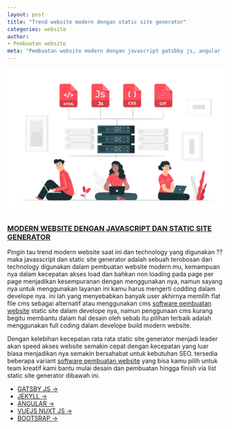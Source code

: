 ```yaml
---
layout: post
title: "Trend website modern dengan static site generator"
categories: website
author:
- Pembuatan website
meta: "Pembuatan website modern dengan javascript gatsbby js, angular , next js, nuxt js, vue js dalam kebutuhan develope static site generator"
---
```

![desain template blogspot blogger](/assets/img/staticsitegenerator.jpg)

### **[MODERN WEBSITE DENGAN JAVASCRIPT DAN STATIC SITE GENERATOR](/website/2020/03/13/static.html)**

Pingin tau trend modern website saat ini dan technology yang digunakan ?? maka javasscript dan static site generator adalah sebuah terobosan dari technology digunakan dalam pembuatan website modern mu, kemampuan nya dalam kecepatan akses load dan bahkan non loading pada page per page menjadikan kesempuranan dengan menggunakan nya, namun sayang nya untuk menggunakan layanan ini kamu harus mengerti codding dalam develope nya. ini lah yang menyebabkan banyak user akhirnya memilih flat file cms sebagai alternatif atau menggunakan cms [software pembuatan website](/website/2020/03/13/static.html) static site dalam develope nya, namun penggunaan cms kurang begitu membantu dalam hal desain oleh sebab itu pilihan terbaik adalah menggunakan full coding dalam develope build modern website.

Dengan kelebihan kecepatan rata rata static site generator menjadi leader akan speed akses website semakin cepat dengan kecepatan yang luar biasa menjadikan nya semakin bersahabat untuk kebutuhan SEO. tersedia beberapa variant [software pembuatan website](/website/2020/03/13/static.html) yang bisa kamu pilih untuk team kreatif kami bantu mulai desain dan pembuatan hingga finish via list static site generator dibawah ini.


- [GATSBY JS →](/website/2020/03/11/gatsby.html)
- [JEKYLL →](/website/2020/03/11/jekyll.html)
- [ANGULAR →](/website/2020/03/11/angular.html)
- [VUEJS NUXT JS →](/website/2020/03/11/vue.html)
- [BOOTSRAP →](/website/2020/03/10/bootstrap.html)


